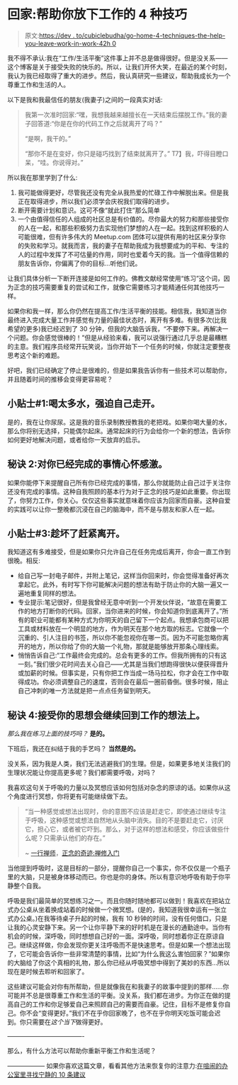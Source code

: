 # 回家:帮助你放下工作的 4 种技巧

> 原文:[https://dev . to/cubiclebudha/go-home-4-techniques-the-help-you-leave-work-in-work-42h 0](https://dev.to/cubiclebuddha/go-home-4-techniques-that-help-you-to-leave-work-at-work-42h0)

我不得不承认:我在“工作/生活平衡”这件事上并不总是做得很好。但是没关系——这个博客是关于接受失败的快乐的。所以，让我们开怀大笑，在最近的某个时刻，我认为我已经取得了重大的进步。然后，我认真研究一些建议，帮助我成长为一个尊重工作和生活的人。

以下是我和我最信任的朋友(我妻子)之间的一段真实对话:

> 我第一次准时回家:“嘿，我想我越来越擅长在一天结束后摆脱工作。”我的妻子回答道:“你是在你的代码工作之后就离开了吗？”
> 
> “是啊，我干的。”
> 
> “那你不是在变好，你只是碰巧找到了结束就离开了。”
> T7】我，吓得目瞪口呆，“哇。你说得对。”

所以我在那里学到了什么:

1.  我可能做得更好，尽管我还没有完全从我热爱的忙碌工作中解脱出来。但是我正在取得进步，所以我们必须学会庆祝我们取得的进步。
2.  断开需要计划和意识。这可不像“就此打住”那么简单
3.  一个由值得信任的人组成的社区总是有价值的。尽你最大的努力和那些接受你的人在一起，和那些积极努力去实现他们梦想的人在一起。找到这样积极的人可能很难，但有许多伟大的 Meetup.com 团体可以提供有用的社区来分享你的失败和学习。就我而言，我的妻子在帮助我成为我想要成为的平和、专注的人的过程中发挥了不可估量的作用，同时也爱着今天的我。当一个值得信赖的朋友告诉你，你偏离了你的目标…听他们说。

让我们具体分析一下断开连接是如何工作的。佛教文献经常使用“练习”这个词，因为正念的技巧需要重复的尝试和工作，就像它需要练习才能精通任何其他技巧一样。

如果你和我一样，那么你仍然在提高工作/生活平衡的技能。相信我，我知道当你最终进入完成大量工作并感觉有力量的最佳状态时，离开有多难。有很多次(比我希望的更多)我已经迟到了 30 分钟，但我的大脑告诉我，“不要停下来。再解决一个问题。你会感觉很棒的！”但是从经验来看，我可以说强行通过几乎总是最糟糕的主意。我们程序员经常开玩笑说，当你开始下一个任务的时候，你就注定要整夜思考这个新的难题。

好吧，我们已经确定了停止是很难的，但是如果我告诉你有一些技术可以帮助你，并且随着时间的推移会变得更容易呢？

## [](#tip-1-force-yourself-to-walk-away-by-drinking-too-much-water)小贴士#1:喝太多水，强迫自己走开。

是的，我在让你尿尿。这是我的音乐录制教授教我的老把戏。如果你喝大量的水，那么你将别无选择，只能偶尔起床。通常起床的行为会给你一个新的想法，告诉你如何更好地解决问题，或者给你一天放弃的启示。

## 秘诀 2:对你已经完成的事情心怀感激。

如果你能停下来提醒自己所有你已经完成的事情，那么你就能防止自己过于关注你还没有完成的事情。这种自我照顾的基本行为对于正念的技巧是如此重要。你出现了，你努力工作，你关心。仅仅这些事实就意味着你应该为回家而自豪。这种自爱的实践可以让你一整晚都沉浸在自己的脑海中，而不是与朋友和家人在一起。

## [](#tip-3-leave-while-its-broken)小贴士#3:趁坏了赶紧离开。

我知道这有多难接受，但是如果你只允许自己在任务完成后离开，你会一直工作到很晚。相反:

*   给自己写一封电子邮件，并附上笔记，这样当你回来时，你会觉得准备好再次拿起它。此外，有时写下你可能解决问题的想法有助于防止你的大脑一遍又一遍地重复同样的想法。
*   专业提示:笔记很好，但是我曾经无意中听到一个开发伙伴说，“故意在需要工作的地方打断你的代码。回家，当你进来的时候，你会知道你到底离开了。”所有的职业可能都有某种方式为你明天的自己留下一个起点。我想承包商可以把工具或材料放在一个明显的地方，作为明天在那个地方取的标志。它就像一个沉重的、引人注目的书签，所以你不能忽视你在哪一页。因为不可能忽略你离开的地方，所以你给了你的大脑一个礼物，那就是能够放开那条心理线索。
*   悄悄告诉自己:“工作最终会完成的。总会有更多的工作。但我所拥有的只有这一刻。”我们很少花时间去关心自己——尤其是当我们想跑得很快以便获得晋升或加薪的时候。但事实是，只有你把工作当成一场马拉松，你才会在工作中取得成功。你必须调整自己的速度，否则会在最后一圈前昏倒。很多时候，阻止自己冲刺的唯一方法就是把一点点任务留到明天。

## 秘诀 4:接受你的思想会继续回到工作的想法上。

*那么我在练习上面的技巧吗？* **是的。**

下班后，我还在纠结于我的手艺吗？ **当然是的。**

没关系，因为我是人类，我们无法逃避我们的生理。但是，如果更多地关注我们的生理状况能让你提高更多呢？我们都需要呼吸，对吗？

我喜欢这句关于呼吸的力量以及冥想应该如何包括对杂念的原谅的话。如果你从这个角度进行冥想，你将更有可能继续做下去。

> “当一种感觉或想法出现时，你的意图不应该是赶走它，即使通过继续专注于呼吸，这种感觉或想法自然地从头脑中消失。目的不是要赶走它，讨厌它，担心它，或者被它吓到。那么，对于这样的想法和感受，你应该做些什么呢？只需承认他们的存在。”
> 
> ~ [一行禅师](https://www.goodreads.com/author/show/9074.Thich_Nhat_Hanh)，[正念的奇迹:禅修入门](https://www.goodreads.com/book/show/95747.The_Miracle_of_Mindfulness)

当他提到呼吸时，这是目标的一部分，提醒你自己一个事实，你不仅仅是一个瓶子里的大脑，只是被身体移动而已。你也是你的身体。所以有意识地呼吸有助于你平静整个自我。

呼吸是我们最简单的冥想练习之一。而且你随时随地都可以做到！我喜欢在把站立式办公桌从坐着换成站着的时候做一个微冥想。(是的，我知道我很幸运有一张立式办公桌。)在我等待桌子升起的时候，我有 10 秒钟的时间，没有任何借口，只是让我的心灵安静下来。另一个让你平静下来的好时机是在漫长的通勤途中。当你有机会的时候，深呼吸，同时想想自己好的一面。深呼吸，同时想着你正在原谅自己。继续这样做，你会发现你更关注呼吸而不是快速思考。但是如果一个想法出现了，它可能会告诉你一些非常清楚的事情，比如“为什么我这么害怕回家？”如果你的大脑给了你这个真相的礼物，那么你已经从呼吸冥想中得到了美妙的东西…所以现在是时候去聆听和回家了。

这些建议可能会对你有所帮助，但是就像我在和我妻子的故事中提到的那样……你可能并不总是很尊重工作和生活的平衡。没关系，我们都在进步。为你正在做的提高自己的工作和你足够爱自己来照顾自己的需要而自豪。记住，目标不是修复你自己。你不会“变得更好。”我们不在乎你回家晚了，也不在乎你明天吃饭可能会迟到。你只需要在*这个当下*做得更好。

————————————-

那么，有什么方法可以帮助你重新平衡工作和生活呢？

——————
如果你喜欢这篇文章，看看其他方法来恢复你的注意力:[在喧闹的办公室里寻找宁静的 10 条建议](https://dev.to/cubiclebuddha/10-tips-to-find-peace-in-a-loud-office-1429)